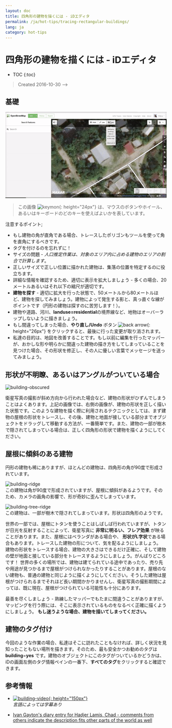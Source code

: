 ```yaml
---
layout: doc
title: 四角形の建物を描くには - iDエディタ
permalink: /ja/hot-tips/tracing-rectangular-buildings/
lang: ja
category: hot-tips
---
```


四角形の建物を描くには - iDエディタ
============

- TOC
{:toc}

> Created 2016-10-30  -->  

基礎
----------

![Rectangular building][]  

> この画像 ![keymon]{: height="24px"} は、マウスのボタンやホイール、あるいはキーボードのどのキーを使えばよいかを表しています。  

注意するポイント;  

- もし建物の角が直角である場合、トレースしたポリゴンもツールを使って角を直角にするべきです。  
- タグを付けるのを忘れずに！  
- サイズの問題 - *人口推定作業は、対象のエリア内に占める建物のエリアの割合で計算します*。  
- 正しいサイズで正しい位置に描かれた建物は、集落の位置を特定するのに役立ちます。  
- 詳細な情報を確認するため、適切に表示を拡大しましょう - 多くの場合、20メートルあるいはそれ以下の縮尺が適切です。  
- **建物を探す** - 適切に拡大を行った状態で、50メートルから80メートルほど、建物を探してみましょう。建物によって発生する影と、真っ直ぐな線がポイントです（円形の建物は探すのに苦労します！）。  
- 建物や道路、河川、**landuse=residential**の境界線など、地物はオーバーラップしないように描きましょう。  
- もし間違ってしまった場合、**やり直し/Undo** ボタン ![back arrow]{: height="26px"} をクリックすると、最後に行った変更が取り消されます。  
- 私達の目的は、地図を改善することです。もし以前に編集を行ったマッパーが、おかしな形や明らかに間違った建物の描き方をしてしまっていることを見つけた場合、その形状を修正し、その人に優しい言葉でメッセージを送ってみましょう。  

形状が不明瞭、あるいはアングルがついている場合  
--------------------------------------

![building-obscured][]  

衛星写真の撮影が斜め方向から行われた場合など、建物の形状がひずんでしまうことはよくあります。上記の画像では、右側の画像が、建物の形状を正しく描いた状態です。このような建物を描く際に利用されるテクニックとしては、まず建物の屋根の形状をトレースし、その後、建物と地面が接している部分までオブジェクトをドラッグして移動する方法が、一番簡単です。また、建物の一部が樹木で隠されてしまっている場合は、正しく四角形の形状で建物を描くようにしてください。 

屋根に傾斜のある建物
----------------------------
 
円形の建物も稀にありますが、ほとんどの建物は、四角形の角が90度で形成されています。  

![building-ridge][]  
この建物は角が90度で形成されていますが、屋根に傾斜があるようです。そのため、カメラの画角の影響で、形が奇妙に歪んでしまっています。  

![building-tree-ridge][]  
この建物は、一部が樹木で隠されてしまっています。形状は四角形のようです。  

世界の一部では、屋根にトタンを使うことはしばしば行われていますが、トタンが日光を反射することによって、衛星写真に **非常に明るい、フレア効果** が映ることがあります。また、屋根にはベランダがある場合や、 **形状がL字状**である場合もあります。トレースした建物の形について、気を配るようにしましょう。  
建物の形状をトレースする場合、建物の大きさはできるだけ正確に、そして建物の壁が地面と接している部分をトレースするようにしましょう。がんばりどころです！ 世界の多くの場所では、建物は建てられている途中であったり、売り先や用途が見つかるまで屋根がつけられなかったりすることがあります。屋根のない建物も、普通の建物と同じように描くようにしてください。そうした建物は屋根がつけられるまでそれほど長い期間かかりませんし、衛星写真の撮影期間によっては、既に現在、屋根がつけられている可能性も十分にあります。  

最善を尽くしましょう - 熟練したマッパーでもたまに間違うことがありますが、マッピングを行う際には、そこに表示されているものをなるべく正確に描くようにしましょう。 **もし迷うような場合、建物を描いてしまってください。**  

建物のタグ付け
-------------

今回のような作業の場合、私達はそこに訪れたこともなければ、詳しく状況を見知ったこともない場所を描きます。そのため、最も安全かつお勧めのタグは **building**=**yes** です。建物のオブジェクトにこのタグがついているかどうかは、iDの画面左側のタグ情報ペインの一番下、**すべてのタグ**をクリックすると確認できます。

参考情報  
---------

- [![building-video]{: height="150px"}](https://www.youtube.com/watch?v=VPJz-AucqF4&index=7&list=PLb9506_-6FMHZ3nwn9heri3xjQKrSq1hN "Humanitarian OpenStreetMap Team Tutorial Videos - Adding a Building to OpenStreetMap")  
*言語によっては字幕あり*  

- [Ivan Gayton's diary entry for Hadjer Lamis, Chad - comments from others indicate the description fits other parts of the world as well](https://www.openstreetmap.org/user/IvanGayton/diary/38612)



[Rectangular building]: /images/hot-tips/rectangular_building.gif "Tracing a rectangular building, squaring the corners, and adding tags."
[keymon]:/images/hot-tips/keymon.png
[building-ridge]: /images/hot-tips/building-ridge.png
[back arrow]: /images/beginner/back-arrow.png
[building-tree-ridge]: /images/hot-tips/building-tree-ridge.png
[building-obscured]: /images/hot-tips/buildings-obscured-traced-1.png "Before & after - tracing a building seen at an angle"
[building-video]: /images/hot-tips/building-video.png "Humanitarian OpenStreetMap Team Tutorial Videos - Adding a Building to OpenStreetMap"